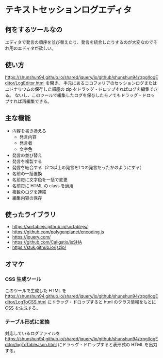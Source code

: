 # テキストセッションログエディタ

## 何をするツールなの

エディタで発言の順序を並び替えたり、発言を統合したりするのが大変なのでそれ用のエディタが欲しい。

## 使い方

https://shunshun94.github.io/shared/jquery/io/github/shunshun94/trpg/logEditor/LogEditor.html を開き、
手元にあるココフォリアのセッションログまたはユドナリウムの保存した部屋の zip をドラッグ・ドロップすればログを編集できる。
ないし、このツールで編集したログを保存したモノでもドラッグ・ドロップすれば再編集できる。

## 主な機能

* 内容を書き換える
    * 発言内容
    * 発言者
    * 文字色
* 発言の並び替え
* 発言を複製する
* 発言を結合する（2つ以上の発言を1つの発言だったかのようにする）
* 名前の一括置換
* 名前毎に文字色を一括で変更
* 名前毎に HTML の class を適用
* 複数のログを連結
* 編集内容の保存

## 使ったライブラリ

* https://sortablejs.github.io/sortablejs/
* https://github.com/polygonplanet/encoding.js
* https://jquery.com/
* https://github.com/Caligatio/jsSHA
* https://stuk.github.io/jszip/

## オマケ

### CSS 生成ツール

このツールで生成した HTML を
https://shunshun94.github.io/shared/jquery/io/github/shunshun94/trpg/logEditor/LogToCSS.html
にドラッグ・ドロップすると html のクラス情報をもとに CSS を生成する。 

### テーブル形式に変換

対応しているログファイルを
https://shunshun94.github.io/shared/jquery/io/github/shunshun94/trpg/logEditor/logToTableJson.html
にドラッグ・ドロップすると表形式の HTML を出力する。
